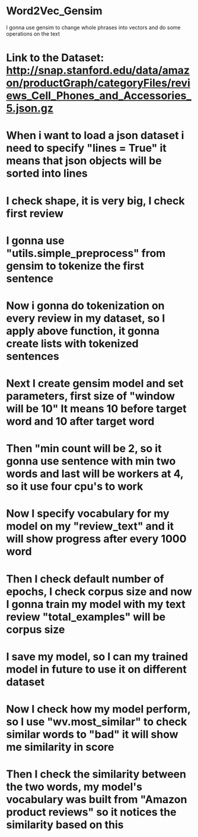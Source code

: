 # Word2Vec_Gensim
I gonna use gensim to change whole phrases into vectors and do some operations on the text
# Link to the Dataset: http://snap.stanford.edu/data/amazon/productGraph/categoryFiles/reviews_Cell_Phones_and_Accessories_5.json.gz
# When i want to load a json dataset i need to specify "lines = True" it means that json objects will be sorted into lines
# I check shape, it is very big, I check first review 
# I gonna use "utils.simple_preprocess" from gensim to tokenize the first sentence
# Now i gonna do tokenization on every review in my dataset, so I apply above function, it gonna create lists with tokenized sentences
# Next I create gensim model and set parameters, first size of "window will be 10"  It means 10 before target word and 10 after target word
# Then "min count will be 2, so it gonna use sentence with min two words and last will be workers at 4, so it use four cpu's to work
# Now I specify vocabulary for my model on my "review_text" and it will show progress after every 1000 word
# Then I check default number of epochs, I check corpus size and now I gonna train my model with my text review "total_examples" will be corpus size
# I save my model, so I can my trained model in future to use it on different dataset
# Now I check how my model perform, so I use "wv.most_similar" to check similar words to "bad" it will show me similarity in score 
# Then I check the similarity between the two words, my model's vocabulary was built from "Amazon product reviews" so it notices the similarity based on this

